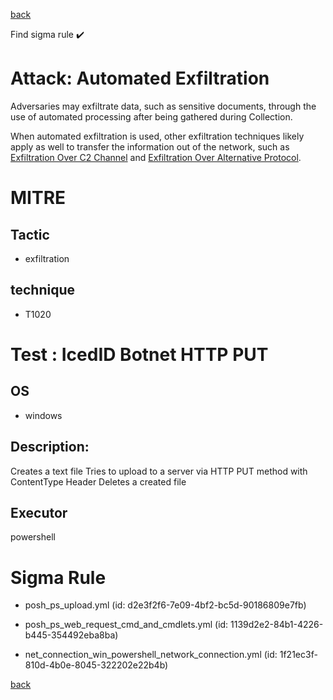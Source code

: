 
[back](../index.md)

Find sigma rule :heavy_check_mark: 

# Attack: Automated Exfiltration 

Adversaries may exfiltrate data, such as sensitive documents, through the use of automated processing after being gathered during Collection. 

When automated exfiltration is used, other exfiltration techniques likely apply as well to transfer the information out of the network, such as [Exfiltration Over C2 Channel](https://attack.mitre.org/techniques/T1041) and [Exfiltration Over Alternative Protocol](https://attack.mitre.org/techniques/T1048).

# MITRE
## Tactic
  - exfiltration


## technique
  - T1020


# Test : IcedID Botnet HTTP PUT
## OS
  - windows


## Description:
Creates a text file
Tries to upload to a server via HTTP PUT method with ContentType Header
Deletes a created file

## Executor
powershell

# Sigma Rule
 - posh_ps_upload.yml (id: d2e3f2f6-7e09-4bf2-bc5d-90186809e7fb)

 - posh_ps_web_request_cmd_and_cmdlets.yml (id: 1139d2e2-84b1-4226-b445-354492eba8ba)

 - net_connection_win_powershell_network_connection.yml (id: 1f21ec3f-810d-4b0e-8045-322202e22b4b)



[back](../index.md)
